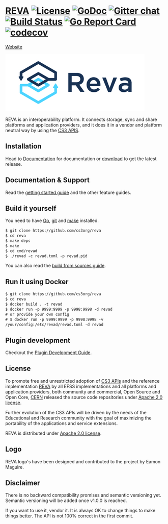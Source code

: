 [REVA](https://cs3org.github.io/reva/) 
[![License](https://img.shields.io/badge/License-Apache%202.0-blue.svg)](https://opensource.org/licenses/Apache-2.0) [![GoDoc](https://godoc.org/github.com/cs3org/reva?status.svg)](https://godoc.org/github.com/cs3org/reva)
 [![Gitter chat](https://badges.gitter.im/cs3org/reva.svg)](https://gitter.im/cs3org/reva) [![Build Status](https://travis-ci.org/cs3org/reva.svg?branch=master)](https://travis-ci.org/cs3org/reva) [![Go Report Card](https://goreportcard.com/badge/github.com/cs3org/reva)](https://goreportcard.com/report/github.com/cs3org/reva)  [![codecov](https://codecov.io/gh/cs3org/reva/branch/master/graph/badge.svg)](https://codecov.io/gh/cs3org/reva) 
================
[Website](https://cs3org.github.io/reva/)


![REVA Logo](https://raw.githubusercontent.com/cs3org/logos/efd3d2649478193e74f3de5a41247445941026b6/reva/logo.jpg)

REVA is an interoperability platform. It connects storage, sync and share platforms and application providers, and it does it in a vendor and platform neutral way by using the [CS3 APIS](https://github.com/cs3org/cs3apis).

## Installation
Head to [Documentation](https://cs3org.github.io/reva/) for documentation or [download](https://github.com/cs3org/reva/releases) to get the latest release.

## Documentation & Support
Read the [getting started guide](https://cs3org.github.io/reva/beginner-guide.html) and the other feature guides.


## Build it yourself
You need to have [Go](https://golang.org/doc/install), [git](https://git-scm.com/) and [make](https://en.wikipedia.org/wiki/Make_(software)) installed.

```
$ git clone https://github.com/cs3org/reva
$ cd reva
$ make deps
$ make
$ cd cmd/revad
$ ./revad -c revad.toml -p revad.pid
```

You can also read the [build from sources guide](https://cs3org.github.io/reva/building-reva.html).

## Run it using Docker

```
$ git clone https://github.com/cs3org/reva
$ cd reva
$ docker build . -t revad
$ docker run -p 9999:9999 -p 9998:9998 -d revad
# or provide your own config 
# $ docker run -p 9999:9999 -p 9998:9998 -v /your/config:/etc/revad/revad.toml -d revad
```

## Plugin development

Checkout the [Plugin Development Guide](https://cs3org.github.io/reva/plugin-development.html).

## License

To promote free and unrestricted adoption of [CS3 APIs](https://github.com/cs3org/cs3apis) and the reference
implementation [REVA](https://github.com/cs3org/reva) by all EFSS implementations and all platforms and
application providers, both community and commercial, Open Source and
Open Core, [CERN](https://home.cern/) released the source code repositories under [Apache 2.0 license](https://github.com/cs3org/reva/blob/master/LICENSE).

Further evolution of the CS3 APIs will be driven by the needs of the
Educational and Research community with the goal of maximizing the
portability of the applications and service extensions.

REVA is distributed under [Apache 2.0 license](https://github.com/cs3org/reva/blob/master/LICENSE).

## Logo
REVA logo's have been designed and contributed to the project by Eamon Maguire.


## Disclaimer

There is no backward compatibility promises and semantic versioning yet.
Semantic versioning will be added once v1.0.0 is reached.

If you want to use it, vendor it. It is always OK to change things to make things better.
The API is not 100% correct in the first commit.

